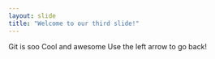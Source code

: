 ```yaml
---
layout: slide
title: "Welcome to our third slide!"
---
```

Git is soo Cool and awesome
Use the left arrow to go back!